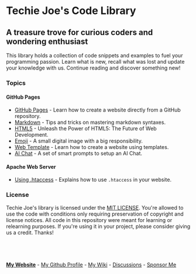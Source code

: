 <h1 id="_hero-title">Techie Joe's Code Library</h1>

A treasure trove for curious coders and wondering enthusiast
---

This library holds a collection of code snippets and examples to fuel your programming passion. Learn what is new, recall what was lost and update your knowledge with us. Continue reading and discover something new!

### Topics

#### GitHub Pages
- [GitHub Pages](github-pages) - Learn how to create a website directly from a GitHub repository.
- [Markdown](markdown) - Tips and tricks on mastering markdown syntaxes.
- [HTML5](html5) - Unleash the Power of HTML5: The Future of Web Development.
- [Emoji](emoji) - A small digital image with a big responsibility.
- [Web Template](web-template) - Learn how to create a website using templates.
- [AI Chat](ai-chat) - A set of smart prompts to setup an AI Chat.

#### Apache Web Server
- [Using .htaccess](./htaccess/) - Explains how to use `.htaccess` in your website.

### License
Techie Joe's library is licensed under the [MIT LICENSE](//github.com/techie-joe/library/blob/main/LICENSE). You're allowed to use the code with conditions only requiring preservation of copyright and license notices. All code in this repository were meant for learning or relearning purposes. If you're using it in your project, please consider giving us a credit. Thanks!


&nbsp;  
---

**[My Website][website]** - [My Github Profile][profile] - [My Wiki][wiki] - [Discussions][discussions] - [Sponsor Me][sponsor]

[website]: //techie-joe.github.io "Techie Joe's Website"
[profile]: //github.com/techie-joe "Techie Joe's GitHub Profile"
[wiki]: //github.com/techie-joe/techie-joe/wiki "Techie Joe's Wiki"
[discussions]: //github.com/techie-joe/techie-joe/discussions "Techie Joe's Discussions"
[gists]:   //gist.github.com/techie-joe "Techie Joe's Gists"
[sponsor]: //github.com/sponsors/techie-joe "☕️ Buy me a coffee .."
